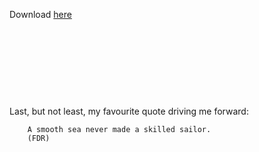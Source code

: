 
 Download [here](https://www.google.com/url?q=https%3A%2F%2Fraw.githubusercontent.com%2Ft1nak%2Ft1nak.github.io%2F1aa68b620e55afb666e81905d0dd8edb80682309%2Fcv_academic_2020.pdf&sa=D&sntz=1&usg=AFQjCNHVdDpS3bXKnJz9cJTN79DIYQwY4A)  



&nbsp;


&nbsp;


&nbsp;

&nbsp;


 
Last, but not least, my favourite quote driving me forward:
```
	A smooth sea never made a skilled sailor.
	(FDR)
```


<!-- color: #31708f; background-color: #d9edf7; border-color: #bce8f1; blue -->
<!-- <div style="padding: 15px; border: 1px solid transparent; border-color: transparent; margin-bottom: 20px; border-radius: 4px; color: #3c763d; background-color: #dff0d8; border-color: #d6e9c6;">
I am a success message
</div>

<div style="padding: 15px; border: 1px solid transparent; border-color: transparent; margin-bottom: 20px; border-radius: 4px; color: #a94442; background-color: #f2dede; border-color: #ebccd1;">
I am an error message
</div> -->

 